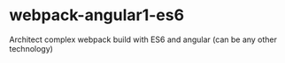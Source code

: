 # webpack-angular1-es6
Architect complex webpack build with ES6 and angular (can be any other technology)
